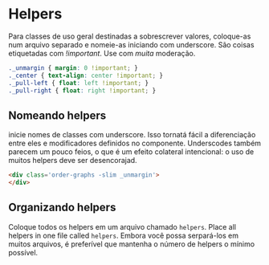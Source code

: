 # Helpers

Para classes de uso geral destinadas a sobrescrever valores, coloque-as num arquivo separado e nomeie-as iniciando com underscore. São coisas etiquetadas com *!important*. Use com *muita* moderação.

```css
._unmargin { margin: 0 !important; }
._center { text-align: center !important; }
._pull-left { float: left !important; }
._pull-right { float: right !important; }
```

## Nomeando helpers
inicie nomes de classes com underscore. Isso tornatá fácil a diferenciação entre eles e modificadores definidos no componente. Underscodes também parecem um pouco feios, o que é um efeito colateral intencional: o uso de muitos helpers deve ser desencorajad.

  ```html
  <div class='order-graphs -slim _unmargin'>
  </div>
  ```

## Organizando helpers
Coloque todos os helpers em um arquivo chamado `helpers`. Place all helpers in one file called `helpers`. Embora você possa serpará-los em muitos arquivos, é preferível que mantenha o número de helpers o mínimo possível.

